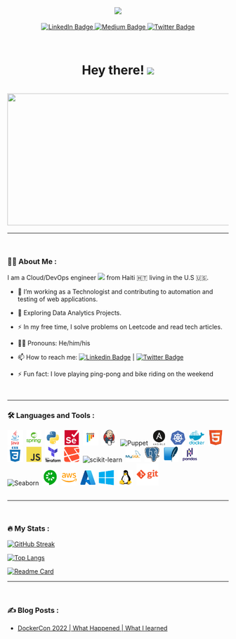 <div id="header" align="center">
  <img src="https://media.giphy.com/media/4KzpjLvJjJknJ5Xuak/giphy.gif" width="100"/>
</div>
<br/>
<div id="badges" align= "center">
  <a href="https://www.linkedin.com/in/junior-david-roche/">
    <img src="https://img.shields.io/badge/LinkedIn-blue?style=for-the-badge&logo=linkedin&logoColor=white" alt="LinkedIn Badge"/>
  </a>
 <a href="https://medium.com/@davjroche">
    <img src="https://img.shields.io/badge/Medium-black?style=for-the-badge&logo=medium&logoColor=white" alt="Medium Badge"/>
  </a>
  <a href="https://twitter.com/Coolyo509">
    <img src="https://img.shields.io/badge/Twitter-blue?style=for-the-badge&logo=twitter&logoColor=white" alt="Twitter Badge"/>
  </a>
</div>
<br/>

<div id="badges" align= "center">
  <img src="https://komarev.com/ghpvc/?username=DJRoche509&style=flat-square&color=blue" alt=""/>
</div>

<h1 align= "center">
  Hey there! 
  <img src="https://media.giphy.com/media/OpBA2nKQog7LENz8Of/giphy.gif" width="100"/>
</h1>
<br/>

<div align="center">
  <img src="https://media.giphy.com/media/dWesBcTLavkZuG35MI/giphy.gif" width="600" height="300"/>
</div>

---
<br/>


### :man_technologist: About Me :
I am a Cloud/DevOps engineer <img src="https://media.giphy.com/media/WUlplcMpOCEmTGBtBW/giphy.gif" width="30"> from Haiti :haiti: living in the U.S :us:.

- :telescope: I’m working as a Technologist and contributing to automation and testing of web applications.

- :seedling: Exploring Data Analytics Projects.

- :zap: In my free time, I solve problems on Leetcode and read tech articles.

- 🤵🏽 Pronouns: He/him/his  

- :mailbox: How to reach me: [![Linkedin Badge](https://img.shields.io/badge/-LinkedIn-blue?style=flat&logo=Linkedin&logoColor=white)](https://www.linkedin.com/in/junior-david-roche/)   |   [![Twitter Badge](https://img.shields.io/badge/Twitter-blue?style=flat&logo=twitter&logoColor=white)](https://twitter.com/Coolyo509)  

- ⚡ Fun fact: I love playing ping-pong and bike riding on the weekend 
<br/>


---

### :hammer_and_wrench: Languages and Tools :
<div>
  <img src="https://github.com/devicons/devicon/blob/master/icons/java/java-original-wordmark.svg" title="Java" alt="Java" width="35" height="35"/>&nbsp;
  <img src="https://github.com/devicons/devicon/blob/master/icons/spring/spring-original-wordmark.svg" title="Spring" alt="Spring" width="35" height="35"/>&nbsp;
  <img src="https://github.com/devicons/devicon/blob/master/icons/python/python-original.svg" title="Python" alt="Python" width="35" height="35"/>&nbsp;
  <img src="https://github.com/devicons/devicon/blob/master/icons/selenium/selenium-original.svg" title="Selenium" alt="Selenium" width="35" height="35"/>&nbsp;
  <img src="https://github.com/devicons/devicon/blob/master/icons/pytest/pytest-original.svg" title="Pytest" alt="Pytest" width="35" height="35"/>&nbsp;
  <img src="https://github.com/devicons/devicon/blob/master/icons/jenkins/jenkins-original.svg" title="Jenkins" alt="Jenkins" width="35" height="35"/>&nbsp;
  <img src="https://github.com/kennethacurtis/Font-Awesome/blob/puppet_brand_logo/svgs/brands/puppet.svg" title="Puppet" alt="Puppet" width="35" height="35"/>&nbsp;
  <img src="https://github.com/devicons/devicon/blob/master/icons/ansible/ansible-original-wordmark.svg" title="Ansible" alt="Ansible"width="35" height="35"/>&nbsp;
  <img src="https://github.com/devicons/devicon/blob/master/icons/kubernetes/kubernetes-plain.svg" title="Kubernetes" alt="Kubernetes"width="35" height="35"/>&nbsp;
  <img src="https://github.com/devicons/devicon/blob/master/icons/docker/docker-plain-wordmark.svg" title="Docker" alt="Docker" width="35" height="35"/>&nbsp;
  <img src="https://github.com/devicons/devicon/blob/master/icons/html5/html5-original.svg" title="HTML5" alt="HTML" width="35" height="35"/>&nbsp;
  <img src="https://github.com/devicons/devicon/blob/master/icons/css3/css3-plain-wordmark.svg"  title="CSS3" alt="CSS" width="35" height="35"/>&nbsp;
  <img src="https://github.com/devicons/devicon/blob/master/icons/javascript/javascript-original.svg" title="JavaScript" alt="JavaScript" width="35" height="35"/>&nbsp;
  <img src="https://github.com/devicons/devicon/blob/master/icons/terraform/terraform-original-wordmark.svg" title="Terraform"  alt="Terraform" width="35" height="35"/>&nbsp;
  <img src="https://github.com/devicons/devicon/blob/master/icons/laravel/laravel-plain.svg"  title="Laravel" alt="Laravel" width="35" height="35"/>&nbsp;
  <img src="https://scikit-learn.org/stable/_images/scikit-learn-logo-notext.png" title="scikit-learn" alt="scikit-learn" width="50" height="35"/>&nbsp;
  <img src="https://github.com/devicons/devicon/blob/master/icons/mysql/mysql-original-wordmark.svg" title="MySQL"  alt="MySQL" width="35" height="35"/>&nbsp;
  <img src="https://github.com/devicons/devicon/blob/master/icons/postgresql/postgresql-original.svg" title="PostgreSQL" alt="PostgreSQL" width="35" height="35"/>&nbsp;
  <img src="https://github.com/devicons/devicon/blob/master/icons/sqlite/sqlite-original.svg" title="SQLite" alt="SQLite" width="35" height="35"/>&nbsp;
  <img src="https://github.com/devicons/devicon/blob/master/icons/pandas/pandas-original-wordmark.svg" title="Pandas" alt="Pandas" width="35" height="35"/>&nbsp;
  <img src="https://seaborn.pydata.org/_images/logo-mark-lightbg.svg" title="Seaborn" alt="Seaborn" width="35" height="35"/>&nbsp;
  <img src="https://github.com/devicons/devicon/blob/master/icons/cucumber/cucumber-plain.svg" title="Cucumber" alt="Cucumber" width="35" height="35"/>&nbsp;
  <img src="https://github.com/devicons/devicon/blob/master/icons/amazonwebservices/amazonwebservices-plain-wordmark.svg" title="AWS" alt="AWS" width="35" height="35"/>&nbsp;
  <img src="https://github.com/devicons/devicon/blob/master/icons/azure/azure-original.svg"  title="Azure" alt="Azure" width="35" height="35"/>&nbsp;
  <img src="https://github.com/devicons/devicon/blob/master/icons/windows8/windows8-original.svg"  title="Windows" alt="Windows" width="35" height="35"/>&nbsp;
  <img src="https://github.com/devicons/devicon/blob/master/icons/linux/linux-original.svg"  title="Linux" alt="Linux" width="35" height="35"/>&nbsp;
  <img src="https://github.com/devicons/devicon/blob/master/icons/git/git-plain-wordmark.svg" title="Git" **alt="Git" width="50" height="50"/>
</div>
<br/>

---

<br/>

### :fire: My Stats :
[![GitHub Streak](http://github-readme-streak-stats.herokuapp.com?user=DJRoche509&theme=dark&background=000000)](https://git.io/streak-stats)
<!--
[![GitHub Streak](http://github-readme-streak-stats.herokuapp.com?user=DJRoche509&theme=tokyonight_duo&fire=5B2AFF&sideNums=3CA98D&currStreakNum=443EFF&dates=3D502DF4&currStreakLabel=511467&background=CAE2E550&sideLabels=177F44)](https://git.io/streak-stats) 
-->


[![Top Langs](https://github-readme-stats.vercel.app/api/top-langs/?username=DJRoche509&layout=compact&theme=vision-friendly-dark)](https://github.com/anuraghazra/github-readme-stats)

[![Readme Card](https://github-readme-stats.vercel.app/api/?username=DJRoche509&repo=github-readme-stats&show_owner-true&theme=vision-friendly-dark)](https://github.com/anuraghazra/github-readme-stats)

---
<br/>

### :writing_hand: Blog Posts :
<!-- BLOG-POST-LIST:START -->
- [DockerCon 2022 | What Happened | What I learned](https://medium.com/strategio/dockercon-2022-what-happened-what-i-learned-b222555c7b89?source=rss-99edd96d10bd------2)
<!-- BLOG-POST-LIST:END -->

<!--
**DJRoche509/DJRoche509** is a ✨ _special_ ✨ repository because its `README.md` (this file) appears on your GitHub profile.

Here are some ideas to get you started:

- 🔭 I’m currently working on ...
- 🌱 I’m currently learning ...
-->

